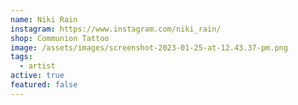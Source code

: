 ```yaml
---
name: Niki Rain
instagram: https://www.instagram.com/niki_rain/
shop: Communion Tattoo
image: /assets/images/screenshot-2023-01-25-at-12.43.37-pm.png
tags:
  - artist
active: true
featured: false
---
```

